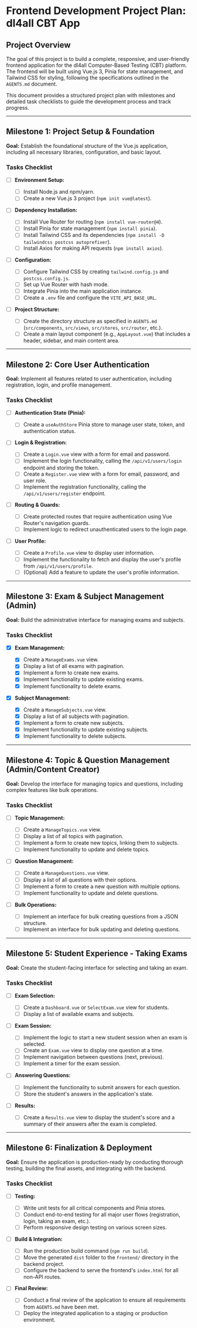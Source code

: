 # Frontend Development Project Plan: dl4all CBT App

## Project Overview

The goal of this project is to build a complete, responsive, and user-friendly frontend application for the dl4all Computer-Based Testing (CBT) platform. The frontend will be built using Vue.js 3, Pinia for state management, and Tailwind CSS for styling, following the specifications outlined in the `AGENTS.md` document.

This document provides a structured project plan with milestones and detailed task checklists to guide the development process and track progress.

---

## Milestone 1: Project Setup & Foundation

**Goal:** Establish the foundational structure of the Vue.js application, including all necessary libraries, configuration, and basic layout.

### Tasks Checklist

- [ ] **Environment Setup:**

  - [ ] Install Node.js and npm/yarn.
  - [ ] Create a new Vue.js 3 project (`npm init vue@latest`).
- [ ] **Dependency Installation:**

  - [ ] Install Vue Router for routing (`npm install vue-router@4`).
  - [ ] Install Pinia for state management (`npm install pinia`).
  - [ ] Install Tailwind CSS and its dependencies (`npm install -D tailwindcss postcss autoprefixer`).
  - [ ] Install Axios for making API requests (`npm install axios`).
- [ ] **Configuration:**

  - [ ] Configure Tailwind CSS by creating `tailwind.config.js` and `postcss.config.js`.
  - [ ] Set up Vue Router with hash mode.
  - [ ] Integrate Pinia into the main application instance.
  - [ ] Create a `.env` file and configure the `VITE_API_BASE_URL`.
- [ ] **Project Structure:**

  - [ ] Create the directory structure as specified in `AGENTS.md` (`src/components`, `src/views`, `src/stores`, `src/router`, etc.).
  - [ ] Create a main layout component (e.g., `AppLayout.vue`) that includes a header, sidebar, and main content area.

---

## Milestone 2: Core User Authentication

**Goal:** Implement all features related to user authentication, including registration, login, and profile management.

### Tasks Checklist

- [ ] **Authentication State (Pinia):**

  - [ ] Create a `useAuthStore` Pinia store to manage user state, token, and authentication status.
- [ ] **Login & Registration:**

  - [ ] Create a `Login.vue` view with a form for email and password.
  - [ ] Implement the login functionality, calling the `/api/v1/users/login` endpoint and storing the token.
  - [ ] Create a `Register.vue` view with a form for email, password, and user role.
  - [ ] Implement the registration functionality, calling the `/api/v1/users/register` endpoint.
- [ ] **Routing & Guards:**

  - [ ] Create protected routes that require authentication using Vue Router's navigation guards.
  - [ ] Implement logic to redirect unauthenticated users to the login page.
- [ ] **User Profile:**

  - [ ] Create a `Profile.vue` view to display user information.
  - [ ] Implement the functionality to fetch and display the user's profile from `/api/v1/users/profile`.
  - [ ] (Optional) Add a feature to update the user's profile information.

---

## Milestone 3: Exam & Subject Management (Admin)

**Goal:** Build the administrative interface for managing exams and subjects.

### Tasks Checklist

- [X] **Exam Management:**

  - [X] Create a `ManageExams.vue` view.
  - [X] Display a list of all exams with pagination.
  - [X] Implement a form to create new exams.
  - [X] Implement functionality to update existing exams.
  - [X] Implement functionality to delete exams.
- [X] **Subject Management:**

  - [X] Create a `ManageSubjects.vue` view.
  - [X] Display a list of all subjects with pagination.
  - [X] Implement a form to create new subjects.
  - [X] Implement functionality to update existing subjects.
  - [X] Implement functionality to delete subjects.

---

## Milestone 4: Topic & Question Management (Admin/Content Creator)

**Goal:** Develop the interface for managing topics and questions, including complex features like bulk operations.

### Tasks Checklist

- [ ] **Topic Management:**

  - [ ] Create a `ManageTopics.vue` view.
  - [ ] Display a list of all topics with pagination.
  - [ ] Implement a form to create new topics, linking them to subjects.
  - [ ] Implement functionality to update and delete topics.
- [ ] **Question Management:**

  - [ ] Create a `ManageQuestions.vue` view.
  - [ ] Display a list of all questions with their options.
  - [ ] Implement a form to create a new question with multiple options.
  - [ ] Implement functionality to update and delete questions.
- [ ] **Bulk Operations:**

  - [ ] Implement an interface for bulk creating questions from a JSON structure.
  - [ ] Implement an interface for bulk updating and deleting questions.

---

## Milestone 5: Student Experience - Taking Exams

**Goal:** Create the student-facing interface for selecting and taking an exam.

### Tasks Checklist

- [ ] **Exam Selection:**

  - [ ] Create a `Dashboard.vue` or `SelectExam.vue` view for students.
  - [ ] Display a list of available exams and subjects.
- [ ] **Exam Session:**

  - [ ] Implement the logic to start a new student session when an exam is selected.
  - [ ] Create an `Exam.vue` view to display one question at a time.
  - [ ] Implement navigation between questions (next, previous).
  - [ ] Implement a timer for the exam session.
- [ ] **Answering Questions:**

  - [ ] Implement the functionality to submit answers for each question.
  - [ ] Store the student's answers in the application's state.
- [ ] **Results:**

  - [ ] Create a `Results.vue` view to display the student's score and a summary of their answers after the exam is completed.

---

## Milestone 6: Finalization & Deployment

**Goal:** Ensure the application is production-ready by conducting thorough testing, building the final assets, and integrating with the backend.

### Tasks Checklist

- [ ] **Testing:**

  - [ ] Write unit tests for all critical components and Pinia stores.
  - [ ] Conduct end-to-end testing for all major user flows (registration, login, taking an exam, etc.).
  - [ ] Perform responsive design testing on various screen sizes.
- [ ] **Build & Integration:**

  - [ ] Run the production build command (`npm run build`).
  - [ ] Move the generated `dist` folder to the `frontend/` directory in the backend project.
  - [ ] Configure the backend to serve the frontend's `index.html` for all non-API routes.
- [ ] **Final Review:**

  - [ ] Conduct a final review of the application to ensure all requirements from `AGENTS.md` have been met.
  - [ ] Deploy the integrated application to a staging or production environment.
